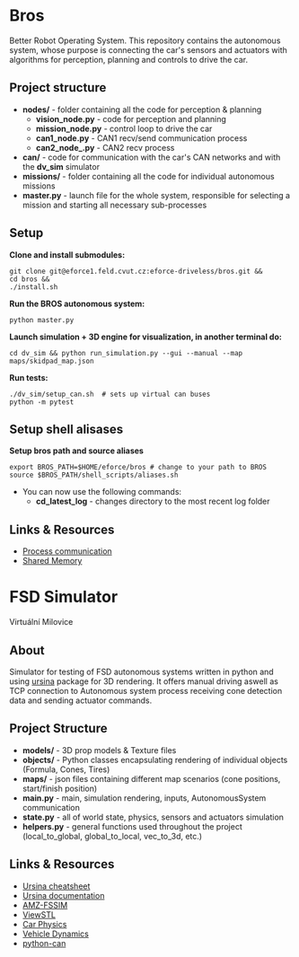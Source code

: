 # Bros

Better Robot Operating System. This repository contains the autonomous system, whose purpose is connecting the car's sensors and actuators with algorithms for perception, planning and controls to drive the car.

## Project structure

- **nodes/** - folder containing all the code for perception & planning
  - **vision_node.py** - code for perception and planning
  - **mission_node.py** - control loop to drive the car
  - **can1_node.py** - CAN1 recv/send communication process
  - **can2_node_.py** - CAN2 recv process
- **can/** - code for communication with the car's CAN networks and with the **dv_sim** simulator
- **missions/** - folder containing all the code for individual autonomous missions
- **master.py** - launch file for the whole system, responsible for selecting a mission and starting all necessary sub-processes

## Setup

**Clone and install submodules:**
``` 
git clone git@eforce1.feld.cvut.cz:eforce-driveless/bros.git &&
cd bros &&
./install.sh
```


**Run the BROS autonomous system:**
```
python master.py
```

**Launch simulation + 3D engine for visualization, in another terminal do:**
```
cd dv_sim && python run_simulation.py --gui --manual --map maps/skidpad_map.json
```

**Run tests:**
```
./dv_sim/setup_can.sh  # sets up virtual can buses
python -m pytest
```

## Setup shell alisases

**Setup bros path and source aliases**
```
export BROS_PATH=$HOME/eforce/bros # change to your path to BROS
source $BROS_PATH/shell_scripts/aliases.sh
```
- You can now use the following commands:
    - **cd_latest_log** - changes directory to the most recent log folder
    

## Links & Resources

- [Process communication](https://pymotw.com/2/multiprocessing/communication.html)
- [Shared Memory](https://docs.python.org/3/library/multiprocessing.shared_memory.html)

# FSD Simulator
Virtuální Milovice

## About
Simulator for testing of FSD autonomous systems written in python and using [ursina](https://www.ursinaengine.org) package for 3D rendering. It offers manual driving aswell as TCP connection to Autonomous system process receiving cone detection data and sending actuator commands. 

## Project Structure
- **models/** - 3D prop models & Texture files
- **objects/** - Python classes encapsulating rendering of individual objects (Formula, Cones, Tires)
- **maps/** - json files containing different map scenarios (cone positions, start/finish position)
- **main.py** - main, simulation rendering, inputs, AutonomousSystem communication
- **state.py** - all of world state, physics, sensors and actuators simulation
- **helpers.py** - general functions used throughout the project (local_to_global, global_to_local, vec_to_3d, etc.)

## Links & Resources
- [Ursina cheatsheet](https://www.ursinaengine.org/cheat_sheet.html)
- [Ursina documentation](https://www.ursinaengine.org/documentation.html)
- [AMZ-FSSIM](https://github.com/AMZ-Driverless/fssim)
- [ViewSTL](https://www.viewstl.com/)
- [Car Physics](https://asawicki.info/Mirror/Car%20Physics%20for%20Games/Car%20Physics%20for%20Games.html)
- [Vehicle Dynamics](https://core.ac.uk/download/pdf/128709302.pdf)
- [python-can](https://github.com/hardbyte/python-can)

